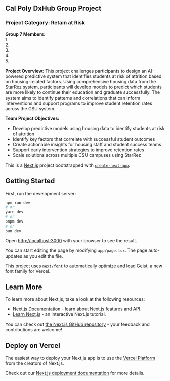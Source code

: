 ## Cal Poly DxHub Group Project
### Project Category: Retain at Risk

**Group 7 Members:**  
1.  
2.  
3.  
4.  
5.  

**Project Overview:** This project challenges participants to design an AI-powered predictive system that identifies students at risk of attrition based on housing-related factors. Using comprehensive housing data from the StarRez system, participants will develop models to predict which students are more likely to continue their education and graduate successfully. The system aims to identify patterns and correlations that can inform interventions and support programs to improve student retention rates across the CSU system.  

**Team Project Objectives:**  
- Develop predictive models using housing data to identify students at risk of attrition  
- Identify key factors that correlate with successful student outcomes
- Create actionable insights for housing staff and student success teams
- Support early intervention strategies to improve retention rates
- Scale solutions across multiple CSU campuses using StarRez

This is a [Next.js](https://nextjs.org) project bootstrapped with [`create-next-app`](https://nextjs.org/docs/app/api-reference/cli/create-next-app).

## Getting Started

First, run the development server:

```bash
npm run dev
# or
yarn dev
# or
pnpm dev
# or
bun dev
```

Open [http://localhost:3000](http://localhost:3000) with your browser to see the result.

You can start editing the page by modifying `app/page.tsx`. The page auto-updates as you edit the file.

This project uses [`next/font`](https://nextjs.org/docs/app/building-your-application/optimizing/fonts) to automatically optimize and load [Geist](https://vercel.com/font), a new font family for Vercel.

## Learn More

To learn more about Next.js, take a look at the following resources:

- [Next.js Documentation](https://nextjs.org/docs) - learn about Next.js features and API.
- [Learn Next.js](https://nextjs.org/learn) - an interactive Next.js tutorial.

You can check out [the Next.js GitHub repository](https://github.com/vercel/next.js) - your feedback and contributions are welcome!

## Deploy on Vercel

The easiest way to deploy your Next.js app is to use the [Vercel Platform](https://vercel.com/new?utm_medium=default-template&filter=next.js&utm_source=create-next-app&utm_campaign=create-next-app-readme) from the creators of Next.js.

Check out our [Next.js deployment documentation](https://nextjs.org/docs/app/building-your-application/deploying) for more details.
